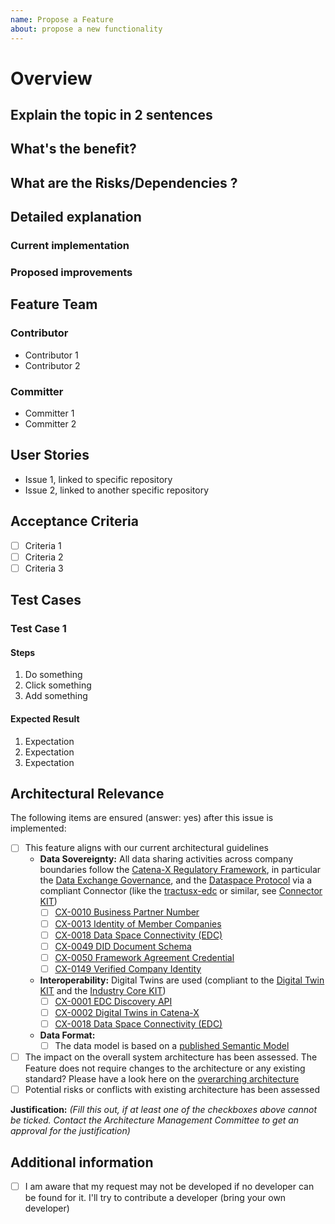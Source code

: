 ```yaml
---
name: Propose a Feature
about: propose a new functionality
---
```


# Overview
<!-- 
A clear and concise description of what the desired feature will look like. 
What is the purpose, what´s the expected result. 
Please describe.

Please see here an [example feature](https://github.com/eclipse-tractusx/sig-release/issues/882)
-->

## Explain the topic in 2 sentences
<!-- provide a short overview -->

## What's the benefit?
<!--  do we increase security/efficiency/ reduce complexity? -->

## What are the Risks/Dependencies ?
<!--  breaking change? Do you have an interface partner you need to align with? does it require review from the architecture team? -->

## Detailed explanation
<!-- explain the idea in detail , what is the current situation , what needs to be changed  -->

### Current implementation

### Proposed improvements

## Feature Team

### Contributor
<!-- names are already needed for open planning -->
- Contributor 1
- Contributor 2

### Committer
<!-- names are already needed for open planning -->
- Committer 1
- Committer 2
<!--  can be delivered after Planning Phase 1 -->

## User Stories
<!--  define the sub-issues that lead to the full development of this feature -->
- Issue 1, linked to specific repository
- Issue 2, linked to another specific repository

## Acceptance Criteria
<!--
Add all Acceptance Criteria. These criteria are important for the definition of done
-->
- [ ] Criteria 1
- [ ] Criteria 2
- [ ] Criteria 3

## Test Cases
<!-- add testcases - proposed structure (Description/Steps/Expected Result) -->

### Test Case 1
<!--  description -->
#### Steps

1. Do something
2. Click something
3. Add something

#### Expected Result

1. Expectation
2. Expectation
3. Expectation

## Architectural Relevance
<!--
The Architecture Management Committee monitors and controls the overarching architecture. It is essential that all applications and documentations follows a baseline set of standards and guidelines. These small checks ensure that the proposed change does not compromise our general principles.
-->
The following items are ensured (answer: yes) after this issue is implemented:

- [ ] This feature aligns with our current architectural guidelines
  - **Data Sovereignty:** All data sharing activities across company boundaries follow the [Catena-X Regulatory Framework](https://catenax-ev.github.io/docs/next/regulatory-framework/governance-framework), in particular the [Data Exchange Governance](https://catenax-ev.github.io/docs/next/regulatory-framework/20000ft/data-exchange-governance), and the [Dataspace Protocol](https://docs.internationaldataspaces.org/dataspace-protocol/overview/readme) via a compliant Connector (like the [tractusx-edc](https://github.com/eclipse-tractusx/tractusx-edc) or similar, see [Connector KIT](https://eclipse-tractusx.github.io/docs-kits/next/category/connector-kit))
    - [ ] [CX-0010 Business Partner Number](https://catenax-ev.github.io/docs/next/standards/CX-0010-BusinessPartnerNumber)
    - [ ] [CX-0013 Identity of Member Companies](https://catenax-ev.github.io/docs/next/standards/CX-0013-IdentityOfMemberCompanies)
    - [ ] [CX-0018 Data Space Connectivity (EDC)](https://catenax-ev.github.io/docs/next/standards/CX-0018-DataspaceConnectivity)
    - [ ] [CX-0049 DID Document Schema](https://catenax-ev.github.io/docs/next/standards/CX-0049-DIDDocumentSchema)
    - [ ] [CX-0050 Framework Agreement Credential](https://catenax-ev.github.io/docs/next/standards/CX-0050-FrameworkAgreementCredential)
    - [ ] [CX-0149 Verified Company Identity](https://catenax-ev.github.io/docs/next/standards/CX-0149-Dataspaceidentityandidentification)
  - **Interoperability:** Digital Twins are used (compliant to the [Digital Twin KIT](https://eclipse-tractusx.github.io/docs-kits/next/category/digital-twin-kit) and the [Industry Core KIT](https://eclipse-tractusx.github.io/docs-kits/next/category/industry-core-kit))
    - [ ] [CX-0001 EDC Discovery API](https://catenax-ev.github.io/docs/next/standards/CX-0001-EDCDiscoveryAPI)
    - [ ] [CX-0002 Digital Twins in Catena-X](https://catenax-ev.github.io/docs/next/standards/CX-0002-DigitalTwinsInCatenaX)
    - [ ] [CX-0018 Data Space Connectivity (EDC)](https://catenax-ev.github.io/docs/next/standards/CX-0018-DataspaceConnectivity)
  - **Data Format:**
    - [ ] The data model is based on a [published Semantic Model](https://github.com/eclipse-tractusx/sldt-semantic-models)
- [ ] The impact on the overall system architecture has been assessed. The Feature does not require changes to the architecture or any existing standard? Please have a look here on the [overarching architecture](https://eclipse-tractusx.github.io/docs/tutorials/e2e/inform/architecture)
- [ ] Potential risks or conflicts with existing architecture has been assessed

**Justification:** _(Fill this out, if at least one of the checkboxes above cannot be ticked. Contact the Architecture Management Committee to get an approval for the justification)_

## Additional information
<!-- this is only needed, if contributors and committers are not known during feature creation -->
- [ ] I am aware that my request may not be developed if no developer can be found for it. I'll try to contribute a developer (bring your own developer)

